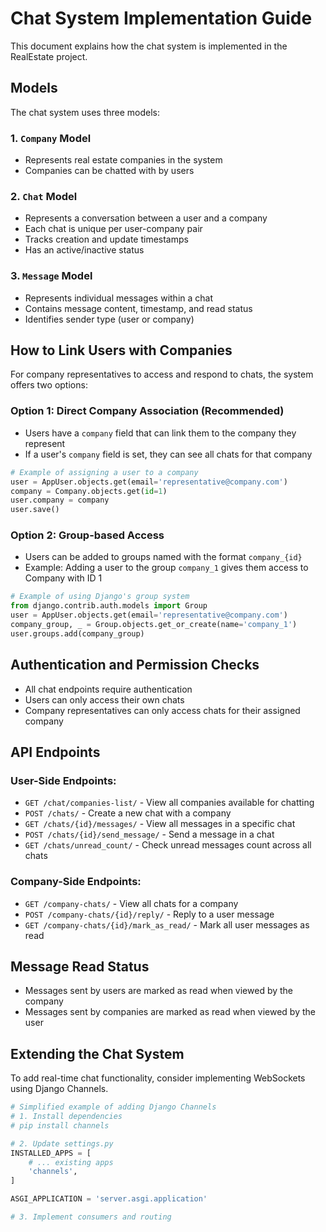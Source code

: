 # Chat System Implementation Guide

This document explains how the chat system is implemented in the RealEstate project.

## Models

The chat system uses three models:

### 1. `Company` Model
- Represents real estate companies in the system
- Companies can be chatted with by users

### 2. `Chat` Model
- Represents a conversation between a user and a company
- Each chat is unique per user-company pair
- Tracks creation and update timestamps
- Has an active/inactive status

### 3. `Message` Model
- Represents individual messages within a chat
- Contains message content, timestamp, and read status
- Identifies sender type (user or company)

## How to Link Users with Companies

For company representatives to access and respond to chats, the system offers two options:

### Option 1: Direct Company Association (Recommended)
- Users have a `company` field that can link them to the company they represent
- If a user's `company` field is set, they can see all chats for that company

```python
# Example of assigning a user to a company
user = AppUser.objects.get(email='representative@company.com')
company = Company.objects.get(id=1)
user.company = company
user.save()
```

### Option 2: Group-based Access
- Users can be added to groups named with the format `company_{id}`
- Example: Adding a user to the group `company_1` gives them access to Company with ID 1

```python
# Example of using Django's group system
from django.contrib.auth.models import Group
user = AppUser.objects.get(email='representative@company.com')
company_group, _ = Group.objects.get_or_create(name='company_1')
user.groups.add(company_group)
```

## Authentication and Permission Checks

- All chat endpoints require authentication
- Users can only access their own chats
- Company representatives can only access chats for their assigned company

## API Endpoints

### User-Side Endpoints:
- `GET /chat/companies-list/` - View all companies available for chatting
- `POST /chats/` - Create a new chat with a company
- `GET /chats/{id}/messages/` - View all messages in a specific chat
- `POST /chats/{id}/send_message/` - Send a message in a chat
- `GET /chats/unread_count/` - Check unread messages count across all chats

### Company-Side Endpoints:
- `GET /company-chats/` - View all chats for a company
- `POST /company-chats/{id}/reply/` - Reply to a user message
- `GET /company-chats/{id}/mark_as_read/` - Mark all user messages as read

## Message Read Status

- Messages sent by users are marked as read when viewed by the company
- Messages sent by companies are marked as read when viewed by the user

## Extending the Chat System

To add real-time chat functionality, consider implementing WebSockets using Django Channels.

```python
# Simplified example of adding Django Channels
# 1. Install dependencies
# pip install channels

# 2. Update settings.py
INSTALLED_APPS = [
    # ... existing apps
    'channels',
]

ASGI_APPLICATION = 'server.asgi.application'

# 3. Implement consumers and routing
```
